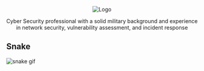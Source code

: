 <div align="center">
  
![Logo](https://github.com/joshp27/joshp27/blob/main/bk.webp)

</div>

<div align="center">
  
Cyber Security professional with a solid military background and experience in network security, vulnerability assessment, and incident response

</div> 

## Snake
![snake gif](https://github.com/joshp27/joshp27/blob/output/github-contribution-grid-snake.gif)
